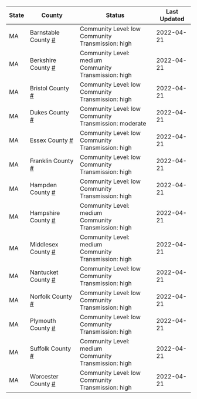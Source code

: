 State | County | Status | Last Updated
--- | --- | --- | --- 
MA | Barnstable County <a href="#barnstable_county">#</a> | <a name="barnstable_county"></a>Community Level: low<br/>Community Transmission: high | 2022-04-21
MA | Berkshire County <a href="#berkshire_county">#</a> | <a name="berkshire_county"></a>Community Level: medium<br/>Community Transmission: high | 2022-04-21
MA | Bristol County <a href="#bristol_county">#</a> | <a name="bristol_county"></a>Community Level: low<br/>Community Transmission: high | 2022-04-21
MA | Dukes County <a href="#dukes_county">#</a> | <a name="dukes_county"></a>Community Level: low<br/>Community Transmission: moderate | 2022-04-21
MA | Essex County <a href="#essex_county">#</a> | <a name="essex_county"></a>Community Level: low<br/>Community Transmission: high | 2022-04-21
MA | Franklin County <a href="#franklin_county">#</a> | <a name="franklin_county"></a>Community Level: low<br/>Community Transmission: high | 2022-04-21
MA | Hampden County <a href="#hampden_county">#</a> | <a name="hampden_county"></a>Community Level: low<br/>Community Transmission: high | 2022-04-21
MA | Hampshire County <a href="#hampshire_county">#</a> | <a name="hampshire_county"></a>Community Level: medium<br/>Community Transmission: high | 2022-04-21
MA | Middlesex County <a href="#middlesex_county">#</a> | <a name="middlesex_county"></a>Community Level: medium<br/>Community Transmission: high | 2022-04-21
MA | Nantucket County <a href="#nantucket_county">#</a> | <a name="nantucket_county"></a>Community Level: low<br/>Community Transmission: high | 2022-04-21
MA | Norfolk County <a href="#norfolk_county">#</a> | <a name="norfolk_county"></a>Community Level: low<br/>Community Transmission: high | 2022-04-21
MA | Plymouth County <a href="#plymouth_county">#</a> | <a name="plymouth_county"></a>Community Level: low<br/>Community Transmission: high | 2022-04-21
MA | Suffolk County <a href="#suffolk_county">#</a> | <a name="suffolk_county"></a>Community Level: medium<br/>Community Transmission: high | 2022-04-21
MA | Worcester County <a href="#worcester_county">#</a> | <a name="worcester_county"></a>Community Level: low<br/>Community Transmission: high | 2022-04-21
